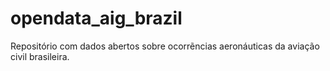 # opendata_aig_brazil
Repositório com dados abertos sobre ocorrẽncias aeronáuticas da aviação civil brasileira.
